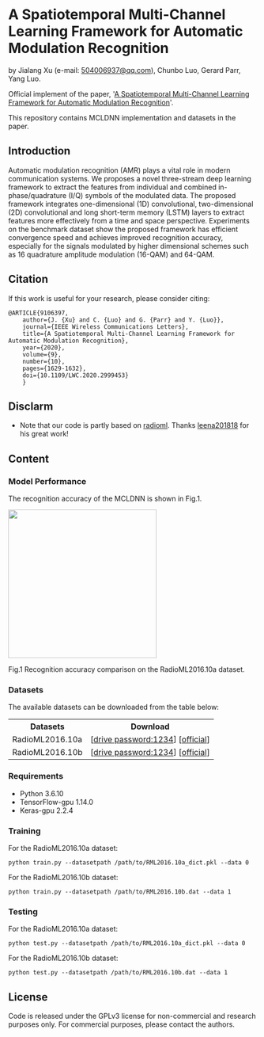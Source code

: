 # A Spatiotemporal Multi-Channel Learning Framework for Automatic Modulation Recognition
by Jialang Xu (e-mail: 504006937@qq.com), Chunbo Luo, Gerard Parr, Yang Luo.

Official implement of the paper, '[A Spatiotemporal Multi-Channel Learning Framework for Automatic Modulation Recognition](https://ieeexplore.ieee.org/document/9106397)'.

This repository contains MCLDNN implementation and datasets in the paper.

## Introduction
Automatic modulation recognition (AMR) plays a vital role in modern communication systems. We proposes a novel three-stream deep learning framework to extract the features from individual and combined in-phase/quadrature (I/Q) symbols of the modulated data. The proposed framework integrates one-dimensional (1D) convolutional, two-dimensional (2D) convolutional and long short-term memory (LSTM) layers to extract features more effectively from a time and space perspective. Experiments on the benchmark dataset show the proposed framework has efficient convergence speed and achieves improved recognition accuracy, especially for the signals modulated by higher dimensional schemes such as 16 quadrature amplitude modulation (16-QAM) and 64-QAM.

## Citation
If this work is useful for your research, please consider citing:
```
@ARTICLE{9106397,
	author={J. {Xu} and C. {Luo} and G. {Parr} and Y. {Luo}},
	journal={IEEE Wireless Communications Letters}, 
	title={A Spatiotemporal Multi-Channel Learning Framework for Automatic Modulation Recognition}, 
	year={2020},
	volume={9},
	number={10},
	pages={1629-1632},
	doi={10.1109/LWC.2020.2999453}
	}
```

## Disclarm
- Note that our code is partly based on [radioml](https://github.com/leena201818/radioml). Thanks [leena201818](https://github.com/leena201818) for his great work!

## Content
### Model Performance
The recognition accuracy of the MCLDNN is shown in Fig.1. 

<img src="https://github.com/wzjialang/MCLDNN/blob/master/figure/Acc.png" height="300"/>

Fig.1 Recognition accuracy comparison on the RadioML2016.10a dataset.

### Datasets
The available datasets can be downloaded from the table below:
<table>
	<tr>
	    <th>Datasets</th>
	    <th>Download</th>
	</tr>
    <tr>
	    <td>RadioML2016.10a</td>
        <td>[<a href="https://pan.baidu.com/s/1VE2w7of0FW__EgMm3RreoA" target="_blank">drive password:1234</a>] [<a href="https://www.deepsig.ai/datasets" target="_blank">official</a>] </td>
	</tr>
	    <td>RadioML2016.10b</td>
        <td>[<a href="https://pan.baidu.com/s/1VE2w7of0FW__EgMm3RreoA" target="_blank">drive password:1234</a>] [<a href="https://www.deepsig.ai/datasets" target="_blank">official</a>]</td>
    </tr>
</table> 

### Requirements
- Python 3.6.10
- TensorFlow-gpu 1.14.0
- Keras-gpu 2.2.4

### Training
For the RadioML2016.10a dataset:
```
python train.py --datasetpath /path/to/RML2016.10a_dict.pkl --data 0
```

For the RadioML2016.10b dataset:
```
python train.py --datasetpath /path/to/RML2016.10b.dat --data 1
```

### Testing
For the RadioML2016.10a dataset:
```
python test.py --datasetpath /path/to/RML2016.10a_dict.pkl --data 0
```

For the RadioML2016.10b dataset:
```
python test.py --datasetpath /path/to/RML2016.10b.dat --data 1
```


## License
Code is released under the GPLv3 license for non-commercial and research purposes only. For commercial purposes, please contact the authors.
